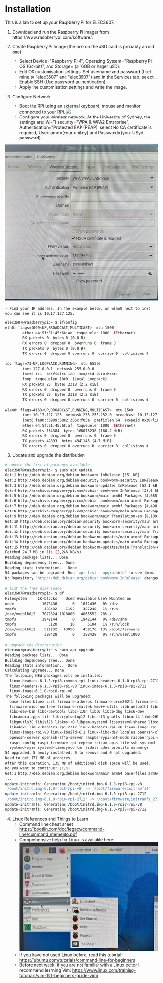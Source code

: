 # Installation
This is a lab to set up your Raspberry Pi for ELEC3607.

1. Download and run the Raspberry Pi imager from <https://www.raspberrypi.com/software/>. 
2. Create Raspberry Pi Image (the one on the uSD card is probably an old one)
    - Select Device="Raspberry Pi 4", Operating System="Raspberry Pi OS (64-bit)", and Storage=<your card> (a 16GB or larger uSD). 
    - Edit OS customisation settings.  Set username and password (I set mine to "elec3607" and "elec3607") and in the Services tab, select Enable SSH (Use password authentication). 
    - Apply the customisation settings and write the image. 

2. Configure Network.
    - Boot the RPi using an external keyboard, mouse and monitor connected to your RPi. 
![](connecttoRPi.jpeg)
    - Configure your wireless network. At the University of Sydney, the settings are: Wi-Fi security="WPA & WPA2 Enterprise", Authentication="Protected EAP (PEAP), select No CA certificate is required, Username=(your unikey) and Password=(your USyd password).

![](wifi.jpeg)

    - Find your IP address. In the example below, on wlan0 next to inet 
    you can see it is 10.17.127.125.

```bash
elec3607@raspberrypi:~ $ ifconfig
eth0: flags=4099<UP,BROADCAST,MULTICAST>  mtu 1500
        ether e4:5f:01:45:68:ae  txqueuelen 1000  (Ethernet)
        RX packets 0  bytes 0 (0.0 B)
        RX errors 0  dropped 0  overruns 0  frame 0
        TX packets 0  bytes 0 (0.0 B)
        TX errors 0  dropped 0 overruns 0  carrier 0  collisions 0

lo: flags=73<UP,LOOPBACK,RUNNING>  mtu 65536
        inet 127.0.0.1  netmask 255.0.0.0
        inet6 ::1  prefixlen 128  scopeid 0x10<host>
        loop  txqueuelen 1000  (Local Loopback)
        RX packets 20  bytes 2318 (2.2 KiB)
        RX errors 0  dropped 0  overruns 0  frame 0
        TX packets 20  bytes 2318 (2.2 KiB)
        TX errors 0  dropped 0 overruns 0  carrier 0  collisions 0

wlan0: flags=4163<UP,BROADCAST,RUNNING,MULTICAST>  mtu 1500
        inet 10.17.127.125  netmask 255.255.252.0  broadcast 10.17.127.255
        inet6 fe80::6909:3882:386c:f05a  prefixlen 64  scopeid 0x20<link>
        ether e4:5f:01:45:68:af  txqueuelen 1000  (Ethernet)
        RX packets 134384  bytes 168076238 (160.2 MiB)
        RX errors 0  dropped 0  overruns 0  frame 0
        TX packets 49893  bytes 4941145 (4.7 MiB)
        TX errors 0  dropped 0 overruns 0  carrier 0  collisions 0
```

3. Update and upgrade the distribution
```bash
# update the list of packages available
elec3607@raspberrypi:~ $ sudo apt update
Get:1 http://deb.debian.org/debian bookworm InRelease [151 kB]
Get:2 http://deb.debian.org/debian-security bookworm-security InRelease [48.0 kB]
Get:3 http://deb.debian.org/debian bookworm-updates InRelease [52.1 kB]
Get:4 http://archive.raspberrypi.com/debian bookworm InRelease [23.6 kB]
Get:5 http://deb.debian.org/debian bookworm/main arm64 Packages [8,685 kB]
Get:6 http://archive.raspberrypi.com/debian bookworm/main armhf Packages [362 kB]
Get:7 http://deb.debian.org/debian bookworm/main armhf Packages [8,498 kB]
Get:8 http://archive.raspberrypi.com/debian bookworm/main arm64 Packages [353 kB]
Get:9 http://deb.debian.org/debian bookworm/main Translation-en [6,109 kB]     
Get:10 http://deb.debian.org/debian-security bookworm-security/main armhf Packages [132 kB]
Get:11 http://deb.debian.org/debian-security bookworm-security/main arm64 Packages [135 kB]
Get:12 http://deb.debian.org/debian-security bookworm-security/main Translation-en [81.6 kB]
Get:13 http://deb.debian.org/debian bookworm-updates/main armhf Packages [12.1 kB]
Get:14 http://deb.debian.org/debian bookworm-updates/main arm64 Packages [12.5 kB]
Get:15 http://deb.debian.org/debian bookworm-updates/main Translation-en [13.8 kB]
Fetched 24.7 MB in 11s (2,246 kB/s)                                            
Reading package lists... Done
Building dependency tree... Done
Reading state information... Done
54 packages can be upgraded. Run 'apt list --upgradable' to see them.
N: Repository 'http://deb.debian.org/debian bookworm InRelease' changed its 'Version' value from '12.4' to '12.5'

# list the free disk space
elec3607@raspberrypi:~ $ df
Filesystem     1K-blocks    Used Available Use% Mounted on
udev             1672436       0   1672436   0% /dev
tmpfs             388432    1192    387240   1% /run
/dev/mmcblk0p2   7072624 1828000   4865552  28% /
tmpfs            1942144       0   1942144   0% /dev/shm
tmpfs               5120      16      5104   1% /run/lock
/dev/mmcblk0p1    522232   63056    459176  13% /boot/firmware
tmpfs             388428       0    388428   0% /run/user/1000

# upgrade the distribution
elec3607@raspberrypi:~ $ sudo apt upgrade
Reading package lists... Done
Building dependency tree... Done
Reading state information... Done
Calculating upgrade... Done
The following NEW packages will be installed:
  linux-headers-6.1.0-rpi8-common-rpi linux-headers-6.1.0-rpi8-rpi-2712
  linux-headers-6.1.0-rpi8-rpi-v8 linux-image-6.1.0-rpi8-rpi-2712
  linux-image-6.1.0-rpi8-rpi-v8
The following packages will be upgraded:
  base-files bluez curl firmware-atheros firmware-brcm80211 firmware-libertas
  firmware-misc-nonfree firmware-realtek kms++-utils libbluetooth3 libc-bin
  libc-dev-bin libc-devtools libc-l10n libc6 libc6-dbg libc6-dev
  libcamera-apps-lite libcryptsetup12 libcurl3-gnutls libcurl4 libde265-0
  libgnutls30 libisl23 libkms++0 libpam-systemd libsystemd-shared libsystemd0
  libudev1 linux-headers-rpi-2712 linux-headers-rpi-v8 linux-image-rpi-2712
  linux-image-rpi-v8 linux-kbuild-6.1 linux-libc-dev locales openssh-client
  openssh-server openssh-sftp-server raspberrypi-net-mods raspberrypi-sys-mods
  raspi-config raspi-firmware rpi-eeprom rpicam-apps-lite ssh systemd
  systemd-sysv systemd-timesyncd tar tzdata udev usbutils usrmerge
54 upgraded, 5 newly installed, 0 to remove and 0 not upgraded.
Need to get 177 MB of archives.
After this operation, 135 MB of additional disk space will be used.
Do you want to continue? [Y/n] 
Get:1 http://deb.debian.org/debian bookworm/main arm64 base-files arm64 12.4+deb12u5 [70.8 kB]
...
update-initramfs: Generating /boot/initrd.img-6.1.0-rpi8-rpi-v8
'/boot/initrd.img-6.1.0-rpi8-rpi-v8' -> '/boot/firmware/initramfs8'
update-initramfs: Generating /boot/initrd.img-6.1.0-rpi8-rpi-2712
'/boot/initrd.img-6.1.0-rpi8-rpi-2712' -> '/boot/firmware/initramfs_2712'
update-initramfs: Generating /boot/initrd.img-6.1.0-rpi7-rpi-v8
update-initramfs: Generating /boot/initrd.img-6.1.0-rpi7-rpi-2712
```

4. Linux References and Things to Learn
    - Command line cheat sheet <https://bootlin.com/doc/legacy/command-line/command_memento.pdf>
    - Comprehensive help for Linux is available here:
![](help.jpeg)
    - If you have not used Linux before, read this tutorial: <https://ubuntu.com/tutorials/command-line-for-beginners>
    - Before next week, if you are not familiar with a Linux editor I recommend learning Vim: <https://www.linux.com/training-tutorials/vim-101-beginners-guide-vim/>
    
